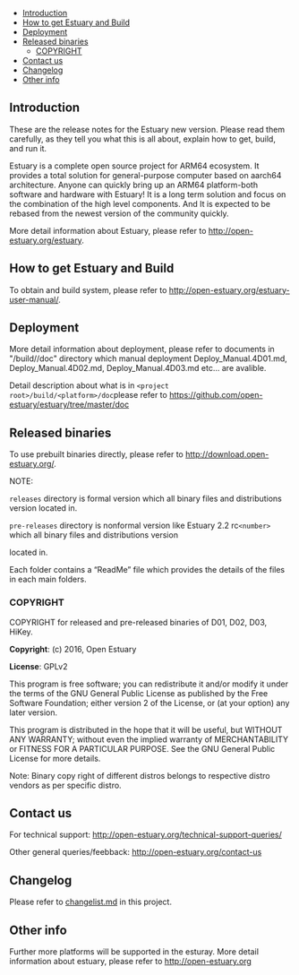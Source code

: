 * [Introduction](#1)
* [How to get Estuary and Build](#2)
* [Deployment](#3)
* [Released binaries](#4)
  * [COPYRIGHT](#4.1)
* [Contact us](#5)
* [Changelog](#6)
* [Other info](#7)

<h2 id="1">Introduction</h2>

These are the release notes for the Estuary new version. Please read them carefully, as they tell you what this is all about, explain how to get, build, and run it.
 
Estuary is a complete open source project for ARM64 ecosystem. It provides a total solution for general-purpose computer based on aarch64 architecture. Anyone can quickly bring up an ARM64 platform-both software and hardware with Estuary! It is a long term solution and focus on the combination of the high level components. And It is expected to be rebased from the newest version of the community quickly.
 
More detail information about Estuary, please refer to http://open-estuary.org/estuary.

<h2 id="2"> How to get Estuary and Build</h2>

To obtain and build system, please refer to http://open-estuary.org/estuary-user-manual/.

<h2 id="3"> Deployment</h2>

  More detail information about deployment, please refer to documents in "<project root>/build/<platform>/doc" directory which manual deployment Deploy_Manual.4D01.md, Deploy_Manual.4D02.md, Deploy_Manual.4D03.md etc… are avalible.
  
  Detail description about what is in `<project root>/build/<platform>/doc`please refer to https://github.com/open-estuary/estuary/tree/master/doc

<h2 id="4"> Released binaries</h2>

To use prebuilt binaries directly, please refer to http://download.open-estuary.org/.

NOTE:
  
 `releases` directory is formal version which all binary files and distributions version located in.
  
 `pre-releases` directory is nonformal version like Estuary 2.2 rc`<number>` which all binary files and distributions version
 
 located in. 
 
 Each folder contains a “ReadMe” file which provides the details of the files in each main folders.
 
<h3 id="4.1"> COPYRIGHT</h3>

 COPYRIGHT for released and pre-released binaries of D01, D02, D03, HiKey.

**Copyright**: (c) 2016, Open Estuary

**License**: GPLv2

  This program is free software; you can redistribute it and/or modify
  it under the terms of the GNU General Public License as published by
  the Free Software Foundation; either version 2 of the License, or
  (at your option) any later version.

  This program is distributed in the hope that it will be useful,
  but WITHOUT ANY WARRANTY; without even the implied warranty of
  MERCHANTABILITY or FITNESS FOR A PARTICULAR PURPOSE.  See the
  GNU General Public License for more details.

 Note: Binary copy right of different distros belongs to respective distro vendors as per specific distro. 

 <h2 id="5"> Contact us</h2>

For technical support: http://open-estuary.org/technical-support-queries/

Other general queries/feebback: http://open-estuary.org/contact-us

<h2 id="6"> Changelog</h2>

Please refer to [changelist.md](https://github.com/open-estuary/estuary/blob/master/README.md) in this project.

<h2 id="7">Other info</h2>

  Further more platforms will be supported in the esturay.
  More detail information about estuary, please refer to
  http://open-estuary.org

